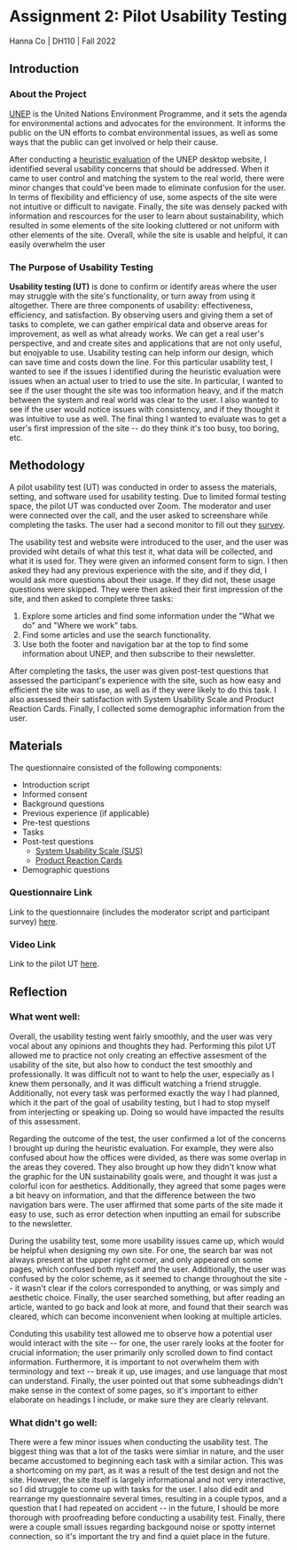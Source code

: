 # Assignment 2: Pilot Usability Testing

Hanna Co | DH110 | Fall 2022

## Introduction

### About the Project
[UNEP](https://www.unep.org/) is the United Nations Environment Programme, and it sets the agenda for environmental actions and advocates for the environment. It informs the public on the UN efforts to combat environmental issues, as well as some ways that the public can get involved or help their cause.

After conducting a [heuristic evaluation](https://github.com/hannaco/DH110/blob/main/Assignment1/README.md) of the UNEP desktop website, I identified several usability concerns that should be addressed. When it came to user control and matching the system to the real world, there were minor changes that could've been made to eliminate confusion for the user. In terms of flexibility and efficiency of use, some aspects of the site were not intuitive or difficult to navigate. Finally, the site was densely packed with information and rescources for the user to learn about sustainability, which resulted in some elements of the site looking cluttered or not uniform with other elements of the site. Overall, while the site is usable and helpful, it can easily overwhelm the user

### The Purpose of Usability Testing

**Usability testing (UT)** is done to confirm or identify areas where the user may struggle with the site's functionality, or turn away from using it altogether. There are three components of usability: effectiveness, efficiency, and satisfaction. By observing users and giving them a set of tasks to complete, we can gather empirical data and observe areas for improvement, as well as what already works. We can get a real user's perspective, and and create sites and applications that are not only useful, but enojyable to use. Usability testing can help inform our design, which can save time and costs down the line. For this particular usability test, I wanted to see if the issues I identified during the heuristic evaluation were issues when an actual user to tried to use the site. In particular, I wanted to see if the user thought the site was too information heavy, and if the match between the system and real world was clear to the user. I also wanted to see if the user would notice issues with consistency, and if they thought it was intuitive to use as well. The final thing I wanted to evaluate was to get a user's first impression of the site -- do they think it's too busy, too boring, etc.

## Methodology
A pilot usability test (UT) was conducted in order to assess the materials, setting, and software used for usability testing. Due to limited formal testing space, the pilot UT was conducted over Zoom. The moderator and user were connected over the call, and the user asked to screenshare while completing the tasks. The user had a second monitor to fill out they [survey](https://forms.gle/KmD63bt4S3oAK1mv6).

The usability test and website were introduced to the user, and the user was provided wiht details of what this test it, what data will be collected, and what it is used for. They were given an informed consent form to sign. I then asked they had any previous experience with the site, and if they did, I would ask more questions about their usage. If they did not, these usage questions were skipped. They were then asked their first impression of the site, and then asked to complete three tasks:

1. Explore some articles and find some information under the "What we do" and "Where we work" tabs.
3. Find some articles and use the search functionality.
4. Use both the footer and navigation bar at the top to find some information about UNEP, and then subscribe to their newsletter.

After completing the tasks, the user was given post-test questions that assessed the participant's experience with the site, such as how easy and efficient the site was to use, as well as if they were likely to do this task. I also assessed their satisfaction with System Usability Scale and Product Reaction Cards. Finally, I collected some demographic information from the user.
## Materials

The questionnaire consisted of the following components:
* Introduction script
* Informed consent
* Background questions
* Previous experience (if applicable)
* Pre-test questions
* Tasks
* Post-test questions
  * [System Usability Scale (SUS)](https://www.usability.gov/how-to-and-tools/methods/system-usability-scale.html)
  * [Product Reaction Cards](https://www.nngroup.com/articles/microsoft-desirability-toolkit/)
* Demographic questions

### Questionnaire Link
Link to the questionnaire (includes the moderator script and participant survey) [here](https://forms.gle/KmD63bt4S3oAK1mv6).

### Video Link
Link to the pilot UT [here](https://drive.google.com/file/d/1f98OxBLvMpZGYLmNlRhs_cf5W1ZxP-Ww/view?usp=sharing).

## Reflection

### What went well:
Overall, the usability testing went fairly smoothly, and the user was very vocal about any opinions and thoughts they had. Performing this pilot UT allowed me to practice not only creating an effective assesment of the usability of the site, but also how to conduct the test smoothly and professionally. It was difficult not to want to help the user, especially as I knew them personally, and it was difficult watching a friend struggle. Additionally, not every task was performed exactly the way I had planned, which it the part of the goal of usability testing, but I had to stop myself from interjecting or speaking up. Doing so would have impacted the results of this assessment.

Regarding the outcome of the test, the user confirmed a lot of the concerns I brought up during the heuristic evaluation. For example, they were also confused about how the offices were divided, as there was some overlap in the areas they covered. They also brought up how they didn't know what the graphic for the UN sustainability goals were, and thought it was just a colorful icon for aesthetics. Additionally, they agreed that some pages were a bit heavy on information, and that the difference between the two navigation bars were. The user affirmed that some parts of the site made it easy to use, such as error detection when inputting an email for subscribe to the newsletter.

During the usability test, some more usability issues came up, which would be helpful when designing my own site. For one, the search bar was not always present at the upper right corner, and only appeared on some pages, which confused both myself and the user. Additionally, the user was confused by the color scheme, as it seemed to change throughout the site -- it wasn't clear if the colors corresponded to anything, or was simply and aesthetic choice. Finally, the user searched something, but after reading an article, wanted to go back and look at more, and found that their search was cleared, which can become inconvenient when looking at multiple articles.

Conduting this usability test allowed me to observe how a potential user would interact with the site -- for one, the user rarely looks at the footer for crucial information; the user primarily only scrolled down to find contact information. Furthermore, it is important to not overwhelm them with terminology and text -- break it up, use images, and use language that most can understand. Finally, the user pointed out that some subheadings didn't make sense in the context of some pages, so it's important to either elaborate on headings I include, or make sure they are clearly relevant.

### What didn't go well:
There were a few minor issues when conducting the usability test. The biggest thing was that a lot of the tasks were simliar in nature, and the user became accustomed to beginning each task with a similar action. This was a shortcoming on my part, as it was a result of the test design and not the site. However, the site itself is largely informational and not very interactive, so I did struggle to come up with tasks for the user. I also did edit and rearrange my questionnaire several times, resulting in a couple typos, and a question that I had repeated on accident -- in the future, I should be more thorough with proofreading before conducting a usability test. Finally, there were a couple small issues regarding backgound noise or spotty internet connection, so it's important the try and find a quiet place in the future.
